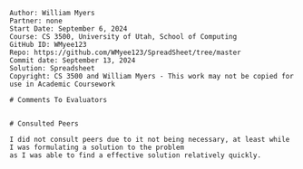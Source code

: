 ﻿~~~
Author: William Myers
Partner: none
Start Date: September 6, 2024
Course: CS 3500, University of Utah, School of Computing
GitHub ID: WMyee123
Repo: https://github.com/WMyee123/SpreadSheet/tree/master
Commit date: September 13, 2024
Solution: Spreadsheet
Copyright: CS 3500 and William Myers - This work may not be copied for use in Academic Coursework

# Comments To Evaluators


# Consulted Peers

I did not consult peers due to it not being necessary, at least while I was formulating a solution to the problem
as I was able to find a effective solution relatively quickly.
~~~
